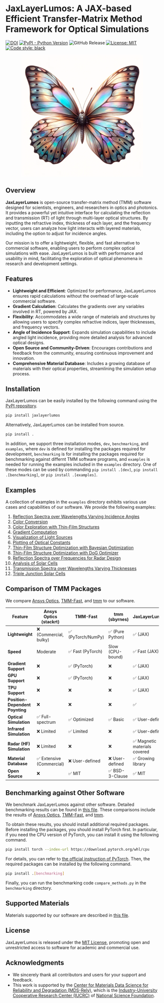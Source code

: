 # JaxLayerLumos: A JAX-based Efficient Transfer-Matrix Method Framework for Optical Simulations


[![DOI](https://zenodo.org/badge/DOI/10.5281/zenodo.12602789.svg)](https://doi.org/10.5281/zenodo.12602789)
[![PyPI - Python Version](https://img.shields.io/pypi/pyversions/jaxlayerlumos)](https://pypi.org/project/jaxlayerlumos/)
![GitHub Release](https://img.shields.io/github/v/release/JaxLayerLumos/jaxlayerlumos)
[![License: MIT](https://img.shields.io/badge/License-MIT-yellow.svg)](https://opensource.org/licenses/MIT)
[![Code style: black](https://img.shields.io/badge/code%20style-black-000000.svg)](https://github.com/psf/black)


<p align="center">
<img src="https://raw.githubusercontent.com/JaxLayerLumos/JaxLayerLumos/main/assets/jaxlayerlumos.jpg" width="400" />
</p>


## Overview

**JaxLayerLumos** is open-source transfer-matrix method (TMM) software designed for scientists, engineers, and researchers in optics and photonics. It provides a powerful yet intuitive interface for calculating the reflection and transmission (RT) of light through multi-layer optical structures. By inputting the refractive index, thickness of each layer, and the frequency vector, users can analyze how light interacts with layered materials, including the option to adjust for incidence angles.

Our mission is to offer a lightweight, flexible, and fast alternative to commercial software, enabling users to perform complex optical simulations with ease. JaxLayerLumos is built with performance and usability in mind, facilitating the exploration of optical phenomena in research and development settings.


## Features

- **Lightweight and Efficient**: Optimized for performance, JaxLayerLumos ensures rapid calculations without the overhead of large-scale commercial software.
- **Gradient Calculation**: Calculates the gradients over any variables involved in RT, powered by JAX.
- **Flexibility**: Accommodates a wide range of materials and structures by allowing users to specify complex refractive indices, layer thicknesses, and frequency vectors.
- **Angle of Incidence Support**: Expands simulation capabilities to include angled light incidence, providing more detailed analysis for advanced optical designs.
- **Open Source and Community-Driven**: Encourages contributions and feedback from the community, ensuring continuous improvement and innovation.
- **Comprehensive Material Database**: Includes a growing database of materials with their optical properties, streamlining the simulation setup process.


## Installation

JaxLayerLumos can be easily installed by the following command using the [PyPI repository](https://pypi.org/project/jaxlayerlumos/).

```bash
pip install jaxlayerlumos
```

Alternatively, JaxLayerLumos can be installed from source.

```bash
pip install .
```

In addition, we support three installation modes, `dev`, `benchmarking`, and `examples`, where `dev` is defined for installing the packages required for development, `benchmarking` is for installing the packages required for benchmarking against differnt TMM software programs, and `examples` is needed for running the examples included in the `examples` directory.
One of these modes can be used by commanding `pip install .[dev]`, `pip install .[benchmarking]`, or `pip install .[examples]`.


## Examples

A collection of examples in the `examples` directory exhibits various use cases and capabilities of our software.
We provide the following examples:

1. [Reflection Spectra over Wavelengths Varying Incidence Angles](examples/angle-variation.ipynb)
2. [Color Conversion](examples/color-conversion.ipynb)
3. [Color Exploration with Thin-Film Structures](examples/color-exploration.ipynb)
4. [Gradient Computation](examples/gradient-computation.ipynb)
5. [Visualization of Light Sources](examples/light-source-visualization.ipynb)
6. [Plotting of Optical Constants](examples/n-k-extrapolation.ipynb)
7. [Thin-Film Structure Optimization with Bayesian Optimization](examples/optimization-bayeso.ipynb)
8. [Thin-Film Structure Optimization with DoG Optimizer](examples/optimization-dog.ipynb)
9. [Reflection Spectra over Frequencies for Radar Design](examples/radar-design.ipynb)
10. [Analysis of Solar Cells](examples/solar-cell-analysis.ipynb)
11. [Transmission Spectra over Wavelengths Varying Thicknesses](examples/thickness-variation.ipynb)
12. [Triple Junction Solar Cells](examples/triple-junction-solar-cells.ipynb)


## Comparison of TMM Packages

We compare [Ansys Optics](https://www.ansys.com/products/optics), [TMM-Fast](https://github.com/MLResearchAtOSRAM/tmm_fast), and [tmm](https://github.com/sbyrnes321/tmm) to our software.

| Feature | Ansys Optics (stackrt) | TMM-Fast | tmm (sbyrnes) | JaxLayerLumos |
|-----|-----|-----|-----|-----|
| **Lightweight** | ❌ (Commercial, bulky) | ✅ (PyTorch/NumPy) | ✅ (Pure Python) | ✅ (JAX) |
| **Speed** | Moderate | ✅ Fast (PyTorch) | Slow (CPU-bound) | ✅ Fast (JAX) |
| **Gradient Support** | ❌ | ✅ (PyTorch) | ❌ | ✅ (JAX) |
| **GPU Support** | ❌ | ✅ (PyTorch) | ❌ | ✅ (JAX) |  
| **TPU Support** | ❌                               | ❌                        | ❌                  | ✅ (JAX)         |  
| **Position-Dependent Poynting** | ❌                  | ❌                        | ❌                  | ✅                          
| **Optical Simulation** | ✅ Full-spectrum                 | ✅ Optimized              | ✅ Basic            | ✅ User-defined          |  
| **Infrared Simulation** | ❌ Limited                       | ✅ Limited                | ❌                 | ✅ User-defined          |  
| **Radar (HF) Simulation** | ❌ Limited                       | ❌                        | ❌                 | ✅ Magnetic materials covered |  
| **Material Database** | ✅ Extensive (Commercial)        | ❌ User-defined           | ❌ User-defined     | ✅ Growing library       |  
| **Open Source** | ❌                               | ✅ MIT                    | ✅ BSD-3-Clause     | ✅ MIT                   |  


## Benchmarking against Other Software

We benchmark JaxLayerLumos against other software.
Detailed benchmarking results can be found in [this file](markdowns/COMPARISONS.md).
These comparisons include the results of [Ansys Optics](https://www.ansys.com/products/optics), [TMM-Fast](https://github.com/MLResearchAtOSRAM/tmm_fast), and [tmm](https://github.com/sbyrnes321/tmm).

To obtain these results, you should install additional required packages.
Before installing the packages, you should install PyTorch first.
In particular, if you need the CPU version of PyTorch, you can install it using the following command.

```bash
pip install torch --index-url https://download.pytorch.org/whl/cpu
```

For details, you can refer to [the official instruction of PyTorch](https://pytorch.org).
Then, the required packages can be installed by the following command.

```bash
pip install .[benchmarking]
```

Finally, you can run the benchmarking code `compare_methods.py` in the `benchmarking` directory.


## Supported Materials

Materials supported by our software are described in [this file](markdowns/MATERIALS.md).


## License

JaxLayerLumos is released under the [MIT License](LICENSE), promoting open and unrestricted access to software for academic and commercial use.


## Acknowledgments

- We sincerely thank all contributors and users for your support and feedback.
- This work is supported by the [Center for Materials Data Science for Reliability and Degradation (MDS-Rely)](https://mds-rely.org), which is the [Industry-University Cooperative Research Center (IUCRC)](https://iucrc.nsf.gov) of [National Science Foundation](https://www.nsf.gov).
